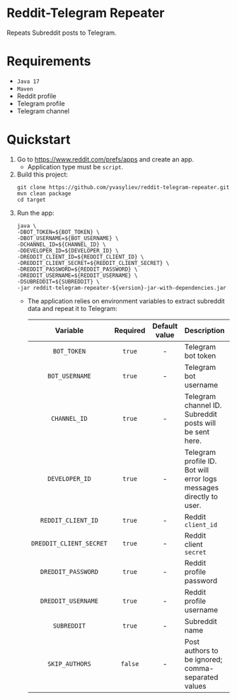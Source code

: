 # Reddit-Telegram Repeater

Repeats Subreddit posts to Telegram.

# Requirements

- `Java 17`
- `Maven`
- Reddit profile
- Telegram profile
- Telegram channel

# Quickstart

1. Go to https://www.reddit.com/prefs/apps and create an app.
    * Application type must be `script`.
2. Build this project:
    ```shell
    git clone https://github.com/yvasyliev/reddit-telegram-repeater.git
    mvn clean package
    cd target
    ```
3. Run the app:
   ```shell
   java \
   -DBOT_TOKEN=${BOT_TOKEN} \
   -DBOT_USERNAME=${BOT_USERNAME} \
   -DCHANNEL_ID=${CHANNEL_ID} \
   -DDEVELOPER_ID=${DEVELOPER_ID} \
   -DREDDIT_CLIENT_ID=${REDDIT_CLIENT_ID} \
   -DREDDIT_CLIENT_SECRET=${REDDIT_CLIENT_SECRET} \
   -DREDDIT_PASSWORD=${REDDIT_PASSWORD} \
   -DREDDIT_USERNAME=${REDDIT_USERNAME} \
   -DSUBREDDIT=${SUBREDDIT} \
   -jar reddit-telegram-repeater-${version}-jar-with-dependencies.jar
   ```
    * The application relies on environment variables to extract subreddit data and repeat it to Telegram:

      |        Variable         | Required | Default value | Description                                                         | Example                                          |
      |:-----------------------:|:--------:|:-------------:|:--------------------------------------------------------------------|:-------------------------------------------------|
      |       `BOT_TOKEN`       |  `true`  |       -       | Telegram bot token                                                  | `4336854599:BBFqVLRq9ixVdxORFWQgaSywzCfRo5-tBus` |
      |     `BOT_USERNAME`      |  `true`  |       -       | Telegram bot username                                               | `SubredditResenderBot`                           |
      |      `CHANNEL_ID`       |  `true`  |       -       | Telegram channel ID. Subreddit posts will be sent here.             | `-1001572613876`                                 |
      |     `DEVELOPER_ID`      |  `true`  |       -       | Telegram profile ID. Bot will error logs messages directly to user. | `280538130`                                      |
      |   `REDDIT_CLIENT_ID`    |  `true`  |       -       | Reddit `client_id`                                                  | `pW134F0XNuueG4W78x9uGA`                         |
      | `DREDDIT_CLIENT_SECRET` |  `true`  |       -       | Reddit client `secret`                                              | `fsdT6VkTgf1WMfSW6Pd5t4DRvfVueB`                 |
      |   `DREDDIT_PASSWORD`    |  `true`  |       -       | Reddit profile password                                             | `ETD1fqx%cfk6odj#boj`                            |
      |   `DREDDIT_USERNAME`    |  `true`  |       -       | Reddit profile username                                             | `RedditProfileUsername000`                       |
      |       `SUBREDDIT`       |  `true`  |       -       | Subreddit name                                                      | `SubredditName`                                  |
      |     `SKIP_AUTHORS`      | `false`  |       -       | Post authors to be ignored; comma-separated values                  | `user1,user2,user3`                              |
